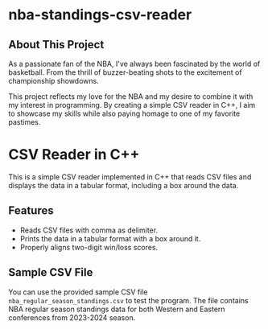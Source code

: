 # nba-standings-csv-reader

## About This Project

As a passionate fan of the NBA, I've always been fascinated by the world of basketball. From the thrill of buzzer-beating shots to the excitement of championship showdowns.

This project reflects my love for the NBA and my desire to combine it with my interest in programming. By creating a simple CSV reader in C++, I aim to showcase my skills while also paying homage to one of my favorite pastimes.

# CSV Reader in C++

This is a simple CSV reader implemented in C++ that reads CSV files and displays the data in a tabular format, including a box around the data.

## Features

- Reads CSV files with comma as delimiter.
- Prints the data in a tabular format with a box around it.
- Properly aligns two-digit win/loss scores.

## Sample CSV File

You can use the provided sample CSV file `nba_regular_season_standings.csv` to test the program. The file contains NBA regular season standings data for both Western and Eastern conferences from 2023-2024 season.
